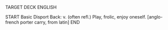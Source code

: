TARGET DECK
ENGLISH

START
Basic
Disport
Back: v. (often refl.) Play, frolic, enjoy oneself. [anglo-french porter carry, from latin]
END
